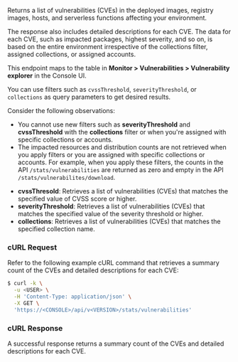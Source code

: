 Returns a list of vulnerabilities (CVEs) in the deployed images, registry images, hosts, and serverless functions affecting your environment.

The response also includes detailed descriptions for each CVE. The data for each CVE, such as impacted packages, highest severity, and so on, is based on the entire environment irrespective of the collections filter, assigned collections, or assigned accounts.

This endpoint maps to the table in **Monitor > Vulnerabilities > Vulnerability explorer** in the Console UI.

You can use filters such as `cvssThreshold`, `severityThreshold`, or `collections` as query parameters to get desired results.

Consider the following observations:
- You cannot use new filters such as **severityThreshold** and **cvssThreshold** with the **collections** filter or when you're assigned with specific collections or accounts.
- The impacted resources and distribution counts are not retrieved when you apply filters or you are assigned with specific collections or accounts. For example, when you apply these filters, the counts in the API `/stats/vulnerabilities` are returned as zero and empty in the API `/stats/vulnerabilites/download`.

* **cvssThresold**: Retrieves a list of vulnerabilities (CVEs) that matches the specified value of CVSS score or higher.
* **severityThreshold**: Retrieves a list of vulnerabilities (CVEs) that matches the specified value of the severity threshold or higher.
* **collections**: Retrieves a list of vulnerabilities (CVEs) that matches the specified collection name.

### cURL Request

Refer to the following example cURL command that retrieves a summary count of the CVEs and detailed descriptions for each CVE:

```bash
$ curl -k \
  -u <USER> \
  -H 'Content-Type: application/json' \
  -X GET \
  'https://<CONSOLE>/api/v<VERSION>/stats/vulnerabilities'
```

### cURL Response

A successful response returns a summary count of the CVEs and detailed descriptions for each CVE.
